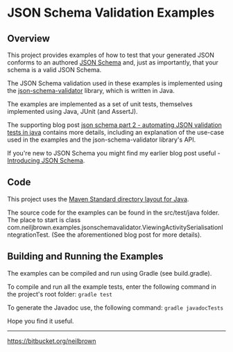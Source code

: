 # JSON Schema Validation Examples

## Overview
This project provides examples of how to test that your generated JSON conforms to an authored [JSON Schema](http://json-schema.org/) and, just as importantly, that your schema is a valid JSON Schema.

The JSON Schema validation used in these examples is implemented using the [json-schema-validator](https://github.com/daveclayton/json-schema-validator) library, which is written in Java. 

The examples are implemented as a set of unit tests, themselves implemented using Java, JUnit (and AssertJ).

The supporting blog post [json schema part 2 - automating JSON validation tests in java](https://neiljbrown/json-schema-validation) 
contains more details, including an explanation of the use-case used in the examples and the json-schema-validator library's API.

If you're new to JSON Schema you might find my earlier blog post useful - [Introducing JSON Schema](https://neiljbrown.com/2016/06/28/introducing-json-schema/). 

## Code
This project uses the [Maven Standard directory layout for Java](https://maven.apache.org/guides/introduction/introduction-to-the-standard-directory-layout.html). 

The source code for the examples can be found in the src/test/java folder. The place to start is class 
com.neiljbrown.examples.jsonschemavalidator.ViewingActivitySerialisationIntegrationTest.  (See the aforementioned 
blog post for more details). 

## Building and Running the Examples 
The examples can be compiled and run using Gradle (see build.gradle).

To compile and run all the example tests, enter the  following command in the project's root folder:
``gradle test``

To generate the Javadoc use, the following command: 
``gradle javadocTests``

Hope you find it useful.

---

https://bitbucket.org/neilbrown 